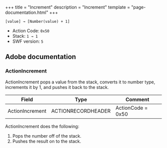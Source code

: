 +++
title = "Increment"
description = "Increment"
template = "page-documentation.html"
+++

```
[value] → [Number(value) + 1]
```

- Action Code: `0x50`
- Stack: `1 → 1`
- SWF version: `5`

## Adobe documentation

### ActionIncrement

ActionIncrement pops a value from the stack, converts it to number type, increments it by 1, and pushes it back
to the stack.

| Field             | Type               | Comment                        |
|-------------------|--------------------|--------------------------------|
| ActionIncrement   | ACTIONRECORDHEADER | ActionCode = 0x50              |

ActionIncrement does the following:
1. Pops the number off of the stack.
2. Pushes the result on to the stack.
